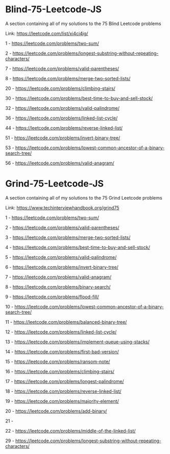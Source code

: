 # Blind-75-Leetcode-JS
A section containing all of my solutions to the 75 Blind Leetcode problems

Link: https://leetcode.com/list/xi4ci4ig/


1 - https://leetcode.com/problems/two-sum/

2 - https://leetcode.com/problems/longest-substring-without-repeating-characters/

7 - https://leetcode.com/problems/valid-parentheses/

8 - https://leetcode.com/problems/merge-two-sorted-lists/

20 - https://leetcode.com/problems/climbing-stairs/

30 - https://leetcode.com/problems/best-time-to-buy-and-sell-stock/

32 - https://leetcode.com/problems/valid-palindrome/

36 - https://leetcode.com/problems/linked-list-cycle/

44 - https://leetcode.com/problems/reverse-linked-list/

51 - https://leetcode.com/problems/invert-binary-tree/

53 - https://leetcode.com/problems/lowest-common-ancestor-of-a-binary-search-tree/

56 - https://leetcode.com/problems/valid-anagram/


# Grind-75-Leetcode-JS
A section containing all of my solutions to the 75 Grind Leetcode problems

Link: https://www.techinterviewhandbook.org/grind75


1 - https://leetcode.com/problems/two-sum/

2 - https://leetcode.com/problems/valid-parentheses/

3 - https://leetcode.com/problems/merge-two-sorted-lists/

4 - https://leetcode.com/problems/best-time-to-buy-and-sell-stock/

5 - https://leetcode.com/problems/valid-palindrome/

6 - https://leetcode.com/problems/invert-binary-tree/

7 - https://leetcode.com/problems/valid-anagram/

8 - https://leetcode.com/problems/binary-search/

9 - https://leetcode.com/problems/flood-fill/

10 - https://leetcode.com/problems/lowest-common-ancestor-of-a-binary-search-tree/

11 - https://leetcode.com/problems/balanced-binary-tree/

12 - https://leetcode.com/problems/linked-list-cycle/

13 - https://leetcode.com/problems/implement-queue-using-stacks/

14 - https://leetcode.com/problems/first-bad-version/

15 - https://leetcode.com/problems/ransom-note/

16 - https://leetcode.com/problems/climbing-stairs/

17 - https://leetcode.com/problems/longest-palindrome/

18 - https://leetcode.com/problems/reverse-linked-list/

19 - https://leetcode.com/problems/majority-element/

20 - https://leetcode.com/problems/add-binary/

21 - 

22 - https://leetcode.com/problems/middle-of-the-linked-list/

29 - https://leetcode.com/problems/longest-substring-without-repeating-characters/
